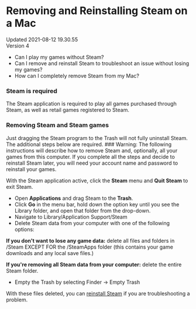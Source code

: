 # Removing and Reinstalling Steam on a Mac
Updated 2021-08-12 19.30.55  
Version 4  

* Can I play my games without Steam?
* Can I remove and reinstall Steam to troubleshoot an issue without losing my games?
* How can I completely remove Steam from my Mac?

  
  
### Steam is required
  
  
The Steam application is required to play all games purchased through Steam, as well as retail games registered to Steam.  
  
### Removing Steam and Steam games
  
  
Just dragging the Steam program to the Trash will not fully uninstall Steam. The additional steps below are required.   ### Warning:
The following instructions will describe how to remove Steam and, optionally, all your games from this computer. If you complete all the steps and decide to reinstall Steam later, you will need your account name and password to reinstall your games.  
  
With the Steam application active, click the **Steam** menu and **Quit Steam** to exit Steam.  
  

* Open **Applications** and drag Steam to the **Trash**.
* Click **Go** in the menu bar, hold down the option key until you see the Library folder, and open that folder from the drop-down.
* Navigate to Library/Application Support/Steam
*  Delete Steam data from your computer with one of the following options:  
  
**If you don't want to lose any game data:** delete all files and folders in /Steam EXCEPT FOR the /SteamApps folder (this contains your game downloads and any local save files.)  
  
**If you're removing all Steam data from your computer:** delete the entire Steam folder.
* Empty the Trash by selecting Finder -> Empty Trash

  
  
With these files deleted, you can [reinstall Steam](https://help.steampowered.com/en/faqs/view/099E-F5D1-8780-4778) if you are troubleshooting a problem.